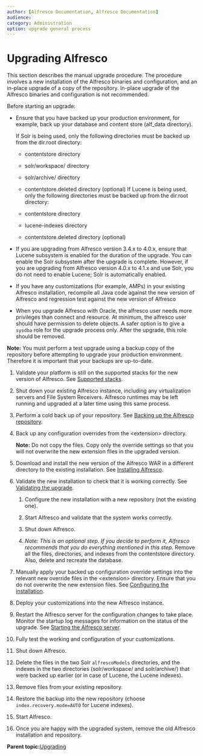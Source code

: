 ```yaml
---
author: [Alfresco Documentation, Alfresco Documentation]
audience: 
category: Administration
option: upgrade general process
---
```


# Upgrading Alfresco

This section describes the manual upgrade procedure. The procedure involves a new installation of the Alfresco binaries and configuration, and an in-place upgrade of a copy of the repository. In-place upgrade of the Alfresco binaries and configuration is not recommended.

Before starting an upgrade:

-   Ensure that you have backed up your production environment, for example, back up your database and content store \(alf\_data directory\).

    If Solr is being used, only the following directories must be backed up from the dir.root directory:

    -   contentstore directory
    -   solr/workspace/ directory
    -   solr/archive/ directory 
    -   contentstore.deleted directory \(optional\)
    If Lucene is being used, only the following directories must be backed up from the dir.root directory:

    -   contentstore directory
    -   lucene-indexes directory
    -   contentstore.deleted directory \(optional\)
-   If you are upgrading from Alfresco version 3.4.x to 4.0.x, ensure that Lucene subsystem is enabled for the duration of the upgrade. You can enable the Solr subsystem after the upgrade is complete. However, if you are upgrading from Alfresco version 4.0.x to 4.1.x and use Solr, you do not need to enable Lucene; Solr is automatically enabled.
-   If you have any customizations \(for example, AMPs\) in your existing Alfresco installation, recompile all Java code against the new version of Alfresco and regression test against the new version of Alfresco
-   When you upgrade Alfresco with Oracle, the alfresco user needs more privileges than connect and resource. At minimum, the alfresco user should have permission to delete objects. A safer option is to give a `sysdba` role for the upgrade process only. After the upgrade, this role should be removed.

**Note:** You must perform a test upgrade using a backup copy of the repository before attempting to upgrade your production environment. Therefore it is important that your backups are up-to-date.

1.  Validate your platform is still on the supported stacks for the new version of Alfresco. See [Supported stacks](../concepts/alf3-supported-stacks.md).

2.  Shut down your existing Alfresco instance, including any virtualization servers and File System Receivers. Alfresco runtimes may be left running and upgraded at a later time using this same process.

3.  Perform a cold back up of your repository. See [Backing up the Alfresco repository](../concepts/backup-intro.md).

4.  Back up any configuration overrides from the <extension\> directory.

    **Note:** Do not copy the files. Copy only the override settings so that you will not overwrite the new extension files in the upgraded version.

5.  Download and install the new version of the Alfresco WAR in a different directory to the existing installation. See [Installing Alfresco](../concepts/ch-install.md).

6.  Validate the new installation to check that it is working correctly. See [Validating the upgrade](upgrade-validate.md).

    1.  Configure the new installation with a new repository \(not the existing one\).

    2.  Start Alfresco and validate that the system works correctly.

    3.  Shut down Alfresco.

    4.  *Note: This is an optional step. If you decide to perform it, Alfresco recommends that you do everything mentioned in this step*. Remove all the files, directories, and indexes from the contentstore directory. Also, delete and recreate the database.

7.  Manually apply your backed up configuration override settings into the relevant new override files in the <extension\> directory. Ensure that you do not overwrite the new extension files. See [Configuring the installation](upgrade-config.md).

8.  Deploy your customizations into the new Alfresco instance.

9.  Restart the Alfresco server for the configuration changes to take place. Monitor the startup log messages for information on the status of the upgrade. See [Starting the Alfresco server](alfresco-start.md).

10. Fully test the working and configuration of your customizations. 

11. Shut down Alfresco.

12. Delete the files in the two Solr `alfrescoModels` directories, and the indexes in the two directories \(solr/workspace/ and solr/archive/\) that were backed up earlier \(or in case of Lucene, the Lucene indexes\).

13. Remove files from your existing repository.

14. Restore the backup into the new repository \(choose `index.recovery.mode=AUTO` for Lucene indexes\). 

15. Start Alfresco.

16. Once you are happy with the upgraded system, remove the old Alfresco installation and repository.


**Parent topic:**[Upgrading](../concepts/ch-upgrade.md)

